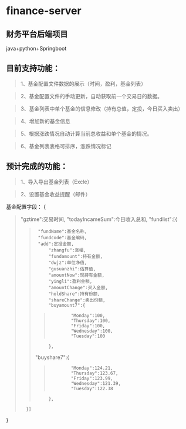 # finance-server

## 财务平台后端项目
  java+python+Springboot 

## 目前支持功能：

>1、基金配置文件数据的展示（时间，盈利，基金列表）

>2、基金配置文件的手动更新，自动获取前一个交易日的数据。

>3、基金列表中单个基金的信息修改（持有总值，定投，今日买入卖出）

>4、增加新的基金信息

>5、根据涨跌情况自动计算当前总收益和单个基金的情况。

>6、基金列表表格可排序，涨跌情况标记

## 预计完成的功能：

>1、导入导出基金列表（Excle）

>2、设置基金收益提醒（邮件）

基金配置字段：
{
>  "gztime":交易时间,
>  "todayIncameSum":今日收入总和,
>  "fundlist":[{
>>      "fundName":基金名称,
>>      "fundcode":基金编码,
>>      "add":定投金额,
>>			"zhangfu":涨幅,
>>			"fundamount":持有金额,
>>			"dwjz":单位净值,
>>			"gusuanzhi":估算值,
>>			"amountNow":现持有金额,
>>			"yingli":盈利金额,
>>			"amountChange":买入金额,
>>			"holdShare":持有份额,
>>			"shareChange":卖出份额,
>>			"buyamount7":{
>>>				"Monday":100,
>>>				"Thursday":100,
>>>				"Friday":100,
>>>				"Wednesday":100,
>>>				"Tuesday":100
>>			},
>>    "buyshare7":{
>>>				"Monday":124.21,
>>>				"Thursday":123.67,
>>>				"Friday":123.99,
>>>				"Wednesday":121.39,
>>>				"Tuesday":122.38
>>			},
>		}]
  }
